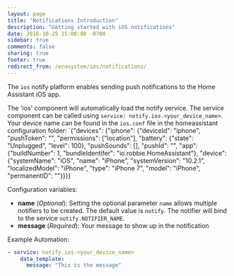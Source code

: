 ```yaml
---
layout: page
title: "Notifications Introduction"
description: "Getting started with iOS notifications"
date: 2016-10-25 15:00:00 -0700
sidebar: true
comments: false
sharing: true
footer: true
redirect_from: /ecosystem/ios/notifications/
---
```


The `ios` notify platform enables sending push notifications to the Home Assistant iOS app.

The 'ios' component will automatically load the notify service. 
The service component can be called using `service: notify.ios.<your_device_name>`.
Your device name can be found in the `ios.conf` file in the homeassistant configuration folder:
`{"devices": {"iphone": {"deviceId": "iphone", "pushToken": "", "permissions": ["location"], "battery": {"state": "Unplugged", "level": 100}, "pushSounds": [], "pushId": "", "app": {"buildNumber": 1, "bundleIdentifer": "io.robbie.HomeAssistant"}, "device": {"systemName": "iOS", "name": "iPhone", "systemVersion": "10.2.1", "localizedModel": "iPhone", "type": "iPhone 7", "model": "iPhone", "permanentID": ""}}}}


Configuration variables:
- **name** (*Optional*): Setting the optional parameter `name` allows multiple notifiers to be created. The default value is `notify`. The notifier will bind to the service `notify.NOTIFIER_NAME`.
- **message** (*Required*): Your message to show up in the notification

Example Automation:
```yaml
- service: notify.ios.<your_device_name>
    data_template: 
      message: "This is the message"
```
